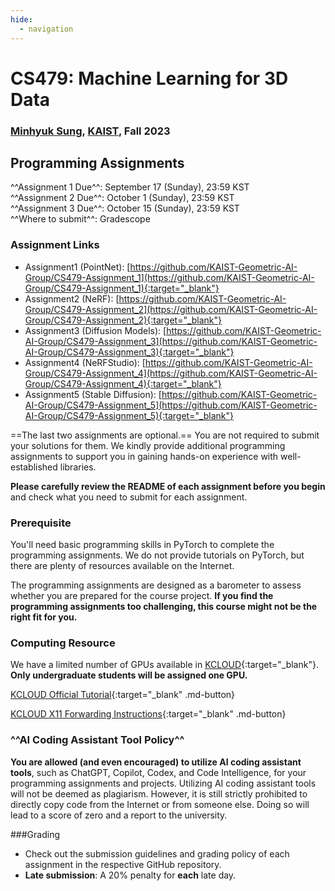 ```yaml
---
hide:
  - navigation
---
```


# CS479: Machine Learning for 3D Data

<h3><b>
<a href="http://mhsung.github.io/" target="_blank">Minhyuk Sung</a>, <a href="https://www.kaist.ac.kr/" target="_blank">KAIST</a>, Fall 2023
</b></h3>


## Programming Assignments

^^Assignment 1 Due^^: September 17 (Sunday), 23:59 KST  
^^Assignment 2 Due^^: October 1 (Sunday), 23:59 KST  
^^Assignment 3 Due^^: October 15 (Sunday), 23:59 KST  
^^Where to submit^^: Gradescope

### Assignment Links
- Assignment1 (PointNet): [https://github.com/KAIST-Geometric-AI-Group/CS479-Assignment_1](https://github.com/KAIST-Geometric-AI-Group/CS479-Assignment_1){:target="_blank"}
- Assignment2 (NeRF): [https://github.com/KAIST-Geometric-AI-Group/CS479-Assignment_2](https://github.com/KAIST-Geometric-AI-Group/CS479-Assignment_2){:target="_blank"}
- Assignment3 (Diffusion Models): [https://github.com/KAIST-Geometric-AI-Group/CS479-Assignment_3](https://github.com/KAIST-Geometric-AI-Group/CS479-Assignment_3){:target="_blank"}
- Assignment4 (NeRFStudio): [https://github.com/KAIST-Geometric-AI-Group/CS479-Assignment_4](https://github.com/KAIST-Geometric-AI-Group/CS479-Assignment_4){:target="_blank"}
- Assignment5 (Stable Diffusion): [https://github.com/KAIST-Geometric-AI-Group/CS479-Assignment_5](https://github.com/KAIST-Geometric-AI-Group/CS479-Assignment_5){:target="_blank"}

==The last two assignments are optional.== You are not required to submit your solutions for them. We kindly provide additional programming assignments to support you in gaining hands-on experience with well-established libraries.

**Please carefully review the README of each assignment before you begin** and check what you need to submit for each assignment.

### Prerequisite
You'll need basic programming skills in PyTorch to complete the programming assignments. We do not provide tutorials on PyTorch, but there are plenty of resources available on the Internet.

The programming assignments are designed as a barometer to assess whether you are prepared for the course project. **If you find the programming assignments too challenging, this course might not be the right fit for you.**

### Computing Resource
We have a limited number of GPUs available in [KCLOUD](https://kcloud.kaist.ac.kr/){:target="_blank"}. **Only undergraduate students will be assigned one GPU.**

[KCLOUD Official Tutorial](https://docs.google.com/presentation/d/1Xen2KpMRhThK_6NRbuGTJIk1M2Eu_zaUwmStKD-5P6U/edit#slide=id.p){:target="_blank" .md-button}

[KCLOUD X11 Forwarding Instructions](https://docs.google.com/presentation/d/1yRmQRhrBIaKc9sjt_OCO3nnttANIQfDbyVwFWAt0ugY/edit?usp=sharing){:target="_blank" .md-button}

### ^^AI Coding Assistant Tool Policy^^
**You are allowed (and even encouraged) to utilize AI coding assistant tools**, such as ChatGPT, Copilot, Codex, and Code Intelligence, for your programming assignments and projects. Utilizing AI coding assistant tools will not be deemed as plagiarism. However, it is still strictly prohibited to directly copy code from the Internet or from someone else. Doing so will lead to a score of zero and a report to the university.

###Grading
- Check out the submission guidelines and grading policy of each assignment in the respective GitHub repository.
- **Late submission**: A 20% penalty for **each** late day.

<br />
